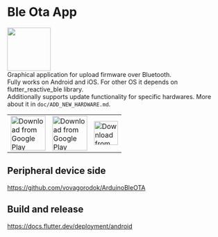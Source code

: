 # Ble Ota App
<img src="./assets/images/icon.svg" width="100">\
Graphical application for upload firmware over Bluetooth.\
Fully works on Android and iOS. For other OS it depends on flutter_reactive_ble library.\
Additionally supports update functionality for specific hardwares. More about it in `doc/ADD_NEW_HARDWARE.md`.

<style>
td, th {
   border: none;
}
</style>
<table>
  <tr>
    <td>
      <a href="https://play.google.com/store/apps/details?id=com.vovagorodok.ble_ota_app">
        <img src="https://play.google.com/intl/en_us/badges/images/generic/en_badge_web_generic.png"
             alt="Download from Google Play"
             height="80">
      </a>
    </td>
    <td>
      <a href="https://f-droid.org/packages/com.vovagorodok.ble_ota_app/">
        <img src="https://f-droid.org/badge/get-it-on.png"
             alt="Download from Google Play"
             height="80">
      </a>
    </td>
    <td>
      <a href="https://itunes.apple.com/us/app/ble_ota_app/id0000000000">
        <img src="https://developer.apple.com/assets/elements/badges/download-on-the-app-store.svg"
             alt="Download from Google Play"
             height="55">
      </a>
    </td> 
  </tr>
</table>

## Peripheral device side
https://github.com/vovagorodok/ArduinoBleOTA

## Build and release
https://docs.flutter.dev/deployment/android